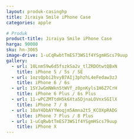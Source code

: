 ```yaml
---
layout: produk-casinghp
title: Jiraiya Smile iPhone Case
categories: apple

# Produk
product-title: Jiraiya Smile iPhone Case
harga: 90000
sku: hn-3065
image-drive: 1-uCqRwbtTmES73WS1f4YSgmHScs79uup
gallery:
  - url: 10LnmS9w6d5fszkSa2v_tlZRDOtwtQBxN
    title: iPhone 5 / 5s / SE
  - url: 1ozsQpbi2hvyB7AIj3phzhL4eFedaw3zJ
    title: iPhone 6 / 6s
  - url: 1SYJwGmNWkn5tWVf_z0pnKyls1H6Z7CrH
    title: iPhone 6 Plus / 6s Plus
  - url: 11-wPCZMTtdH5k6Xta5DjnaLOVnxSGIlX
    title: iPhone 7 / 8
  - url: 1OaY4DbAYYWoqjm5Amna2t5_KCOXpRADG
    title: iPhone 7 Plus / 8 Plus
  - url: 1-uCqRwbtTmES73WS1f4YSgmHScs79uup
    title: iPhone X
---
```

